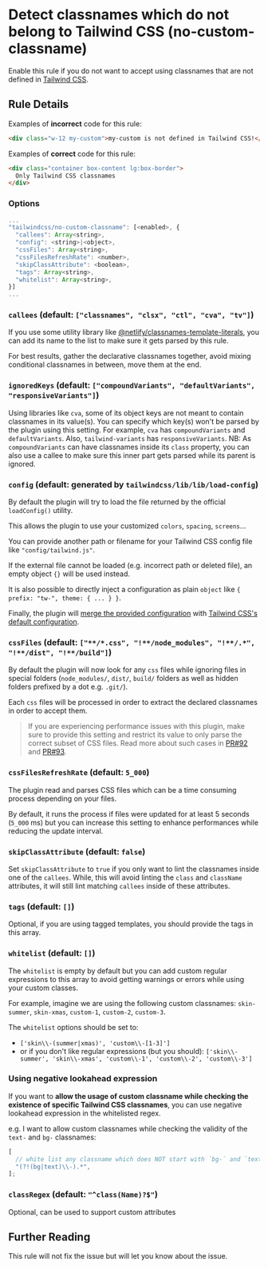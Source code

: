 # Detect classnames which do not belong to Tailwind CSS (no-custom-classname)

Enable this rule if you do not want to accept using classnames that are not defined in [Tailwind CSS](https://tailwindcss.com/).

## Rule Details

Examples of **incorrect** code for this rule:

```html
<div class="w-12 my-custom">my-custom is not defined in Tailwind CSS!</div>
```

Examples of **correct** code for this rule:

```html
<div class="container box-content lg:box-border">
  Only Tailwind CSS classnames
</div>
```

### Options

```js
...
"tailwindcss/no-custom-classname": [<enabled>, {
  "callees": Array<string>,
  "config": <string>|<object>,
  "cssFiles": Array<string>,
  "cssFilesRefreshRate": <number>,
  "skipClassAttribute": <boolean>,
  "tags": Array<string>,
  "whitelist": Array<string>,
}]
...
```

### `callees` (default: `["classnames", "clsx", "ctl", "cva", "tv"]`)

If you use some utility library like [@netlify/classnames-template-literals](https://github.com/netlify/classnames-template-literals), you can add its name to the list to make sure it gets parsed by this rule.

For best results, gather the declarative classnames together, avoid mixing conditional classnames in between, move them at the end.

### `ignoredKeys` (default: `["compoundVariants", "defaultVariants", "responsiveVariants"]`)

Using libraries like `cva`, some of its object keys are not meant to contain classnames in its value(s).
You can specify which key(s) won't be parsed by the plugin using this setting.
For example, `cva` has `compoundVariants` and `defaultVariants`. Also, `tailwind-variants` has `responsiveVariants`.
NB: As `compoundVariants` can have classnames inside its `class` property, you can also use a callee to make sure this inner part gets parsed while its parent is ignored.

### `config` (default: generated by `tailwindcss/lib/lib/load-config`)

By default the plugin will try to load the file returned by the official `loadConfig()` utility.

This allows the plugin to use your customized `colors`, `spacing`, `screens`...

You can provide another path or filename for your Tailwind CSS config file like `"config/tailwind.js"`.

If the external file cannot be loaded (e.g. incorrect path or deleted file), an empty object `{}` will be used instead.

It is also possible to directly inject a configuration as plain `object` like `{ prefix: "tw-", theme: { ... } }`.

Finally, the plugin will [merge the provided configuration](https://tailwindcss.com/docs/configuration#referencing-in-java-script) with [Tailwind CSS's default configuration](https://github.com/tailwindlabs/tailwindcss/blob/master/stubs/defaultConfig.stub.js).

### `cssFiles` (default: `["**/*.css", "!**/node_modules", "!**/.*", "!**/dist", "!**/build"]`)

By default the plugin will now look for any `css` files while ignoring files in special folders (`node_modules/`, `dist/`, `build/` folders as well as hidden folders prefixed by a dot e.g. `.git/`).

Each `css` files will be processed in order to extract the declared classnames in order to accept them.

> If you are experiencing performance issues with this plugin, make sure to provide this setting and restrict its value to only parse the correct subset of CSS files. Read more about such cases in [PR#92](https://github.com/francoismassart/eslint-plugin-tailwindcss/pull/92) and [PR#93](https://github.com/francoismassart/eslint-plugin-tailwindcss/pull/93).

### `cssFilesRefreshRate` (default: `5_000`)

The plugin read and parses CSS files which can be a time consuming process depending on your files.

By default, it runs the process if files were updated for at least 5 seconds (`5_000` ms) but you can increase this setting to enhance performances while reducing the update interval.

### `skipClassAttribute` (default: `false`)

Set `skipClassAttribute` to `true` if you only want to lint the classnames inside one of the `callees`.
While, this will avoid linting the `class` and `className` attributes, it will still lint matching `callees` inside of these attributes.

### `tags` (default: `[]`)

Optional, if you are using tagged templates, you should provide the tags in this array.

### `whitelist` (default: `[]`)

The `whitelist` is empty by default but you can add custom regular expressions to this array to avoid getting warnings or errors while using your custom classes.

For example, imagine we are using the following custom classnames: `skin-summer`, `skin-xmas`, `custom-1`, `custom-2`, `custom-3`.

The `whitelist` options should be set to:

- `['skin\\-(summer|xmas)', 'custom\\-[1-3]']`
- or if you don't like regular expressions (but you should):
  `['skin\\-summer', 'skin\\-xmas', 'custom\\-1', 'custom\\-2', 'custom\\-3']`

### Using negative lookahead expression

If you want to **allow the usage of custom classname while checking the existence of specific Tailwind CSS classnames**, you can use negative lookahead expression in the whitelisted regex.

e.g. I want to allow custom classnames while checking the validity of the `text-` and `bg-` classnames:

```js
[
  // white list any classname which does NOT start with `bg-` and `text-`
  "(?!(bg|text)\\-).*",
];
```

### `classRegex` (default: `"^class(Name)?$"`)

Optional, can be used to support custom attributes

## Further Reading

This rule will not fix the issue but will let you know about the issue.
